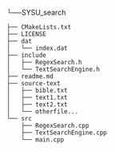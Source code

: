
└──SYSU_search

    ├── CMakeLists.txt
    ├── LICENSE
    ├── dat
    │   └── index.dat
    ├── include
    │   ├── RegexSearch.h
    │   └── TextSearchEngine.h
    ├── readme.md
    ├── source-text
    │   ├── bible.txt
    │   ├── text1.txt
    │   ├── text2.txt
    │   └── otherfile...
    └── src
        ├── RegexSearch.cpp
        ├── TextSearchEngine.cpp
        └── main.cpp

